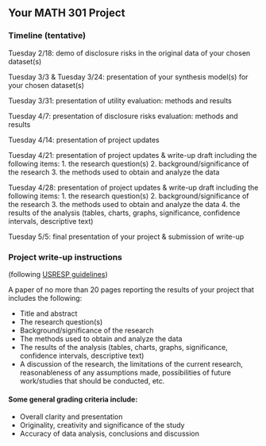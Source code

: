 ## Your MATH 301 Project

### Timeline (tentative)

Tuesday 2/18: demo of disclosure risks in the original data of your chosen dataset(s)

Tuesday 3/3 \& Tuesday 3/24: presentation of your synthesis model(s) for your chosen dataset(s)

Tuesday 3/31: presentation of utility evaluation: methods and results

Tuesday 4/7: presentation of disclosure risks evaluation: methods and results

Tuesday 4/14: presentation of project updates

Tuesday 4/21: presentation of project updates & write-up draft including the following items: 
    1. the research question(s)
    2. background/significance of the research
    3. the methods used to obtain and analyze the data
    
Tuesday 4/28: presentation of project updates & write-up draft including the following items:
    1. the research question(s)
    2. background/significance of the research
    3. the methods used to obtain and analyze the data
    4. the results of the analysis (tables, charts, graphs, significance, confidence intervals, descriptive text)
    
Tuesday 5/5: final presentation of your project & submission of write-up


### Project write-up instructions
(following [USRESP guidelines](https://www.causeweb.org/usproc/usresp))

A paper of no more than 20 pages reporting the results of your project that includes the following:
- Title and abstract
- The research question(s)
- Background/significance of the research
- The methods used to obtain and analyze the data
- The results of the analysis (tables, charts, graphs, significance, confidence intervals, descriptive text)
- A discussion of the research, the limitations of the current research, reasonableness of any assumptions made, possibilities of future work/studies that should be conducted, etc.


#### Some general grading criteria include:
- Overall clarity and presentation
- Originality, creativity and significance of the study
- Accuracy of data analysis, conclusions and discussion
